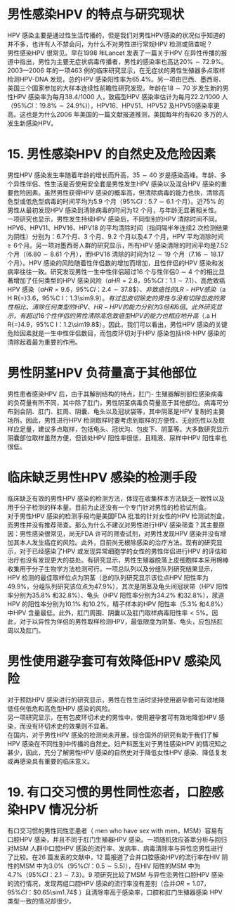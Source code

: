 # 男性感染HPV 的特点与研究现状  
HPV 感染主要是通过性生活传播的，但是我们对男性HPV感染的状况似乎知道的并不多，也许有人不禁会问，为什么不对男性进行常规HPV 检测或筛查呢？  
男性感染HPV 很常见。早在1998 年Lancet 发表了一篇关于HPV 在异性传播的报道中指出，男性为主要无症状病毒传播者，男性的感染率也高达$20\%\sim72.9\%$。2003—2006 年的一项463 例的临床研究显示，在无症状的男性生殖器多点取样检测HPV-DNA 发现，总的HPV 感染阳性率为$65.4\%$。另一项由巴西、墨西哥、美国三个国家参加的大样本连续性前瞻性研究发现，年龄在$18\sim70$ 岁发生新的男性HPV 感染率为每月38.4/1000 人，致癌型HPV 感染率估计为每月22.2/1000 人（$95\%C I$：$19.8\%\sim24.9\%)$），HPV16、HPV51、HPV52 及HPV59感染率更高。这也是为什么2006 年美国的一篇文献报道推测，美国每年约有620 多万的人发生新感染HPV。  
# 15. 男性感染HPV 的自然史及危险因素  
男性HPV 感染发生率随着年龄的增长而升高，$35\sim40$ 岁是感染高峰。年龄、多个异性伴侣、性生活是否使用安全套是男性发生HPV 感染以及混合HPV 感染的重要危险因素。虽然男性获得HPV 感染的概率高，但清除病毒的能力也快，清除高危型或低危型病毒的时间平均为5.9 个月（$95\%C I$：$5.7\sim6.1$ 个月）。近$75\%$ 的男性从最初发现HPV 感染到清除病毒的时间为12 个月，与年龄无显著相关性。  
一项研究也显示，男性发生持续HPV 感染后，不同型别的HPV 清除时间不同。HPV6、HPV11、HPV16、HPV18 的平均清除时间（指间隔半年连续2 次检测结果为阴性）分别为：6.7个月、3 个月、9.2 个月以及4.7 个月，HPV 平均消除时间$\geqslant6$个月。另一项对墨西哥人群的研究显示，所有HPV 感染清除的时间平均是7.52 个月（$(6.80\sim8.61$ 个月），而HPV16 清除的时间为$12\sim19$ 个月（$7.16\sim18.17$ 个月）。HPV 感染的风险随着性伴侣数的增加而增加，且性伴侣的HPV 感染和发病率往往一致。研究发现男性一生中性伴侣超过16 个与性伴侣$0\sim4$ 个的相比显著增加了任何类型的HPV 感染风险（$a H R{=}2.8$，$95\%C I$：$1.1\sim7.1$）、高危致癌HPV 感染（$a H R{=}9.6$，$95\%C I$：$2.4\sim37.8\$）、非致癌性的LR-HPV 感染（$a H R{=}3.6$，$95\%C I$：$1.3\sim9.9$）。有过包皮切除史的男性与没有切除包皮的男性相比，清除任何类型  
的HPV、HR-HPV 的能力分别为3 倍和6 倍。此外研究显示，有超过16 个性伴侣的男性清除高危致癌型HPV 的能力也相应地升高（$.a H R{=}4.9$，$95\%C I$：$1.2\sim19.8\$）。因此，我们可以看出，男性HPV 感染的关键危险因素就是一生中性伴侣数目，而包皮环切对于HPV 感染包括HR-HPV 感染的清除起着最为重要的作用。  
#  男性阴茎HPV 负荷量高于其他部位  
男性患者感染HPV 后，由于其解剖结构的特点，肛门- 生殖器解剖部位感染病毒的负荷量有所不同，其中除了肛门，男性阴茎病毒负荷量高于其他部位。病毒可分布到会阴、肛门、肛周、阴囊、龟头以及冠状袋等，其中阴茎是HPV 复制的主要场所。因此，男性进行HPV 检测取样时要考虑到取样的方便性、无创伤性以及取样应足量，建议多点取样，包括龟头、冠状沟、包皮下、阴茎等。大多数研究显示阴囊部位取样虽然方便，但该处HPV 阳性率很低，且精液、尿样中HPV 阳性率也很低。  
#  临床缺乏男性HPV 感染的检测手段  
临床缺乏有效的男性HPV 感染的检测方法，体现在收集样本方法缺乏一致性以及用于分子检测的样本量。目前为止还没有一个专门针对男性的检验试剂盒。  
对于男性HPV 感染的检测手段均是美国FDA 批准的针对女性的HPV 检测试剂盒，而男性并没有推荐筛查。那么为什么不建议对男性进行HPV 感染筛查？其主要原因：男性感染很常见，尚无FDA 许可的筛查试剂，对男性发现HPV 感染并没有增加其本人发生癌症的风险。此外，目前尚无根除感染的治疗方法。现有的研究显示，对于已经感染了HPV 或发现异常细胞学的女性的男性伴侣进行HPV 的评估和治疗也没有发现更大的益处。有研究显示，男性生殖器脱落上皮细胞样本采用棉棒收集用于分子生物学方法检测可行。一项总队列以及分组队列研究结果显示，HPV 检测的最佳取样位点为阴茎（总的队列研究显示该位点HPV 阳性率为$49.9\%$，分组队列研究该位点为$47.9\%$），其次是阴茎及龟头间冠状带（HPV 阳性率分别为$35.8\%$ 和$32.8\%$）、龟头（HPV 阳性率分别为$34.2\%$ 和$32.8\%$），尿道HPV 的阳性率分别为$10.1\%$ 和$10.2\%$，精子样本的HPV 阳性率（$5.3\%$ 和$4.8\%$）中HPV 含量最低。此外，肛门周围、阴囊以及肛门取样病毒阳性率$<5\%$。因此，对于以异性为伴侣的男性取样检测HPV，最低限度为阴茎、龟头，应包括肛周以及肛门。  
#  男性使用避孕套可有效降低HPV 感染风险  
对于预防HPV 感染进行的研究显示，男性在性生活时坚持使用避孕套可有效地降低任何低危和高危型HPV 感染的风险。  
另一项研究显示，在有包皮环切术史的男性中，使用避孕套可有效地降低HPV 感染，而没有环切术史的效果则不显著。  
在国内，对于男性HPV 感染的检测尚未开展，综合国外的研究有助于我们了解HPV 感染在不同性别中传播的自然史。妇产科医生对于男性感染HPV 的情况知之甚少，因此，充分了解男性HPV 感染的自然史对于降低女性HPV 感染、降低复发或再感染具有重要的临床意义。  
# 19.  有口交习惯的男性同性恋者，口腔感染HPV 情况分析  
有口交习惯的男性同性恋患者（ men who have sex with  men，MSM）容易有口腔HPV 感染，并且不同于肛门生殖器HPV 感染。一项随机效应荟萃分析与回归对MSM 人群中口腔HPV 感染的流行率、发病率、病毒清除率与异性恋男性进行了比较。在26 篇发表的文献中，12 篇报道了合并口腔感染HPV的流行率在HIV 阴性的MSM 中为$3.0\%$（$95\%C I$：$0.5\sim5.5)$），在HIV 阳性的MSM 中为$4.7\%$（$95\%C I$：$2.1\sim7.3$）。9 项研究比较了MSM 与异性恋男性口腔HPV 感染的流行情况，发现两组口腔HPV 感染的流行率没有差别（合并$O R{=}1.07$，$95\%C I$：$0.65\sim1.74\$ ）且清除率高于感染率，口腔和肛门生殖器感染 HPV 类型一致的情况却很少。  
